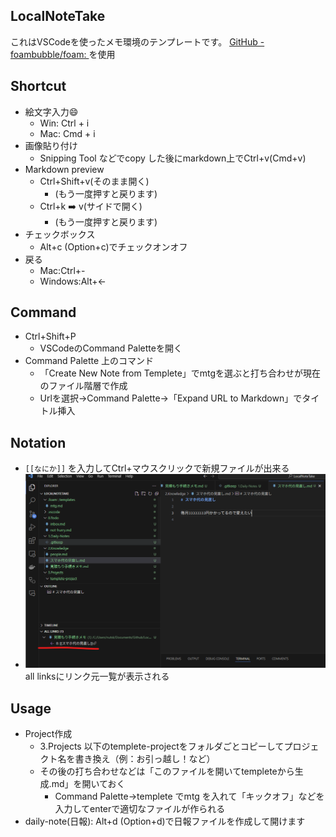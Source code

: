 
## LocalNoteTake
これはVSCodeを使ったメモ環境のテンプレートです。
[GitHub - foambubble/foam: ](https://github.com/foambubble/foam) を使用


## Shortcut
- 絵文字入力😄
  - Win: Ctrl + i
  - Mac: Cmd + i
- 画像貼り付け
  - Snipping Tool などでcopy した後にmarkdown上でCtrl+v(Cmd+v)
- Markdown preview
  - Ctrl+Shift+v(そのまま開く) 
    - (もう一度押すと戻ります)
  - Ctrl+k ➡️ v(サイドで開く)
    - (もう一度押すと戻ります)
- チェックボックス
  - Alt+c (Option+c)でチェックオンオフ
- 戻る
  - Mac:Ctrl+-
  - Windows:Alt+←

## Command
- Ctrl+Shift+P 
  - VSCodeのCommand Paletteを開く
- Command Palette 上のコマンド
  - 「Create New Note from Templete」でmtgを選ぶと打ち合わせが現在のファイル階層で作成
  - Urlを選択→Command Palette→「Expand URL to Markdown」でタイトル挿入

## Notation
  - `[[なにか]]` を入力してCtrl+マウスクリックで新規ファイルが出来る
  - ![alt text](images/image.png) all linksにリンク元一覧が表示される

## Usage
- Project作成
  - 3.Projects 以下のtemplete-projectをフォルダごとコピーしてプロジェクト名を書き換え（例：お引っ越し！など）
  - その後の打ち合わせなどは「このファイルを開いてtempleteから生成.md」を開いておく
    - Command Palette→templete でmtg を入れて「キックオフ」などを入力してenterで適切なファイルが作られる
- daily-note(日報): Alt+d (Option+d)で日報ファイルを作成して開けます
